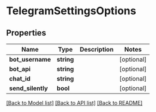# TelegramSettingsOptions

## Properties
Name | Type | Description | Notes
------------ | ------------- | ------------- | -------------
**bot_username** | **string** |  | [optional] 
**bot_api** | **string** |  | [optional] 
**chat_id** | **string** |  | [optional] 
**send_silently** | **bool** |  | [optional] 

[[Back to Model list]](../../README.md#documentation-for-models) [[Back to API list]](../../README.md#documentation-for-api-endpoints) [[Back to README]](../../README.md)

